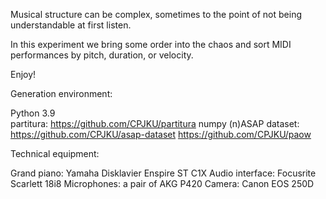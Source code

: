 Musical structure can be complex, sometimes to the point of not being understandable at first listen.

In this experiment we bring some order into the chaos and sort MIDI performances by pitch, duration, or velocity.

Enjoy!


Generation environment:

Python 3.9  
partitura: https://github.com/CPJKU/partitura
numpy
(n)ASAP dataset: https://github.com/CPJKU/asap-dataset
https://github.com/CPJKU/paow

Technical equipment:

Grand piano: Yamaha Disklavier Enspire ST C1X
Audio interface: Focusrite Scarlett 18i8
Microphones: a pair of AKG P420
Camera: Canon EOS 250D

